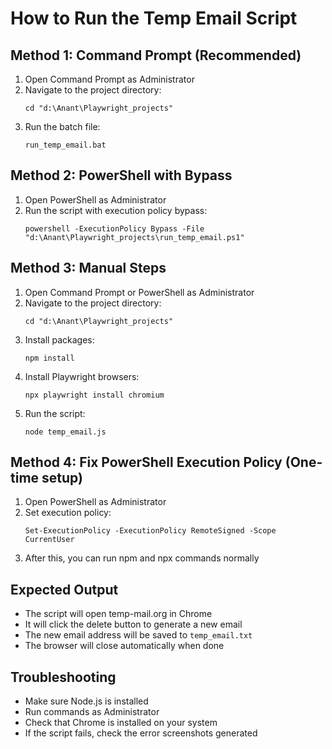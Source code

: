 # How to Run the Temp Email Script

## Method 1: Command Prompt (Recommended)

1. Open Command Prompt as Administrator
2. Navigate to the project directory:
   ```
   cd "d:\Anant\Playwright_projects"
   ```
3. Run the batch file:
   ```
   run_temp_email.bat
   ```

## Method 2: PowerShell with Bypass

1. Open PowerShell as Administrator
2. Run the script with execution policy bypass:
   ```
   powershell -ExecutionPolicy Bypass -File "d:\Anant\Playwright_projects\run_temp_email.ps1"
   ```

## Method 3: Manual Steps

1. Open Command Prompt or PowerShell as Administrator
2. Navigate to the project directory:
   ```
   cd "d:\Anant\Playwright_projects"
   ```
3. Install packages:
   ```
   npm install
   ```
4. Install Playwright browsers:
   ```
   npx playwright install chromium
   ```
5. Run the script:
   ```
   node temp_email.js
   ```

## Method 4: Fix PowerShell Execution Policy (One-time setup)

1. Open PowerShell as Administrator
2. Set execution policy:
   ```
   Set-ExecutionPolicy -ExecutionPolicy RemoteSigned -Scope CurrentUser
   ```
3. After this, you can run npm and npx commands normally

## Expected Output

- The script will open temp-mail.org in Chrome
- It will click the delete button to generate a new email
- The new email address will be saved to `temp_email.txt`
- The browser will close automatically when done

## Troubleshooting

- Make sure Node.js is installed
- Run commands as Administrator
- Check that Chrome is installed on your system
- If the script fails, check the error screenshots generated
